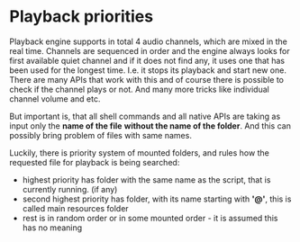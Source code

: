 # Playback priorities

Playback engine supports in total 4 audio channels, which are mixed in the real time. Channels are sequenced in order and the engine always looks for first available quiet channel and if it does not find any, it uses one that has been used for the longest time. I.e. it stops its playback and start new one.  There are many APIs that  work with this and of course there is possible to check if the channel plays or not. And many more tricks like individual channel volume and etc.

But important is, that all shell commands and all native APIs are taking as input only the **name of the file** **without the name of the folder**. And this can possibly bring problem of files with same names. 

Luckily, there is priority system of mounted folders, and rules how the requested file for playback is being searched:

* highest priority has folder with the same name as the script, that is currently running. \(if any\)
* second highest priority has folder, with its name starting with **'@'**, this is called main resources folder
* rest is in random order or in some mounted order - it is assumed this has no meaning



